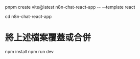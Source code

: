 pnpm create vite@latest n8n-chat-react-app -- --template react

cd n8n-chat-react-app

# 將上述檔案覆蓋或合併

npm install
npm run dev
